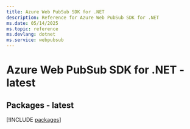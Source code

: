 ```yaml
---
title: Azure Web PubSub SDK for .NET
description: Reference for Azure Web PubSub SDK for .NET
ms.date: 05/14/2025
ms.topic: reference
ms.devlang: dotnet
ms.service: webpubsub
---
```

# Azure Web PubSub SDK for .NET - latest
## Packages - latest
[!INCLUDE [packages](web-pubsub-index.md)]